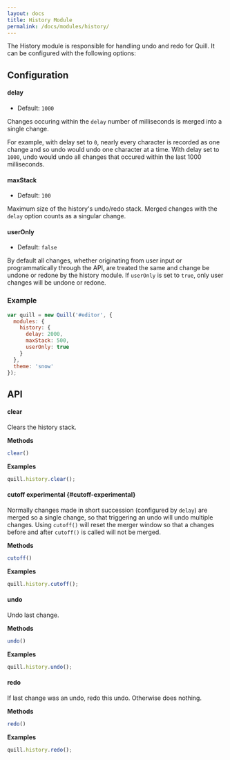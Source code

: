```yaml
---
layout: docs
title: History Module
permalink: /docs/modules/history/
---
```


The History module is responsible for handling undo and redo for Quill. It can be configured with the following options:

## Configuration

#### delay

- Default: `1000`

Changes occuring within the `delay` number of milliseconds is merged into a single change.

For example, with delay set to `0`, nearly every character is recorded as one change and so undo would undo one character at a time. With delay set to `1000`, undo would undo all changes that occured within the last 1000 milliseconds.


#### maxStack

- Default: `100`

Maximum size of the history's undo/redo stack. Merged changes with the `delay` option counts as a singular change.


#### userOnly

- Default: `false`

By default all changes, whether originating from user input or programmatically through the API, are treated the same and change be undone or redone by the history module. If `userOnly` is set to `true`, only user changes will be undone or redone.


### Example

```javascript
var quill = new Quill('#editor', {
  modules: {
    history: {
      delay: 2000,
      maxStack: 500,
      userOnly: true
    }
  },
  theme: 'snow'
});
```

## API

#### clear

Clears the history stack.

**Methods**

```js
clear()
```

**Examples**

```js
quill.history.clear();
```


#### cutoff <span class="experimental">experimental</span> {#cutoff-experimental}

Normally changes made in short succession (configured by `delay`) are merged so a single change, so that triggering an undo will undo multiple changes. Using `cutoff()` will reset the merger window so that a changes before and after `cutoff()` is called will not be merged.

**Methods**

```js
cutoff()
```

**Examples**

```js
quill.history.cutoff();
```


#### undo

Undo last change.

**Methods**

```js
undo()
```

**Examples**

```js
quill.history.undo();
```


#### redo

If last change was an undo, redo this undo. Otherwise does nothing.

**Methods**

```js
redo()
```

**Examples**

```js
quill.history.redo();
```
